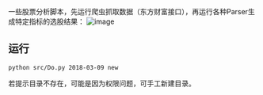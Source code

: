一些股票分析脚本，先运行爬虫抓取数据（东方财富接口），再运行各种Parser生成特定指标的选股结果：
![image](https://github.com/woojean/StockParser/blob/master/imgs/report.png)


## 运行
```
python src/Do.py 2018-03-09 new
```

若提示目录不存在，可能是因为权限问题，可手工新建目录。





